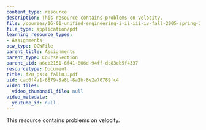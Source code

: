 ```yaml
---
content_type: resource
description: This resource contains problems on velocity.
file: /courses/16-01-unified-engineering-i-ii-iii-iv-fall-2005-spring-2006/cad0f4a168798a8b8a1b8e2a70789fc4_f20_ps14_fall03.pdf
file_type: application/pdf
learning_resource_types:
- Assignments
ocw_type: OCWFile
parent_title: Assignments
parent_type: CourseSection
parent_uid: a6eb2151-6f41-806d-94ff-dc83eb5f4337
resourcetype: Document
title: f20_ps14_fall03.pdf
uid: cad0f4a1-6879-8a8b-8a1b-8e2a70789fc4
video_files:
  video_thumbnail_file: null
video_metadata:
  youtube_id: null
---
```

This resource contains problems on velocity.

